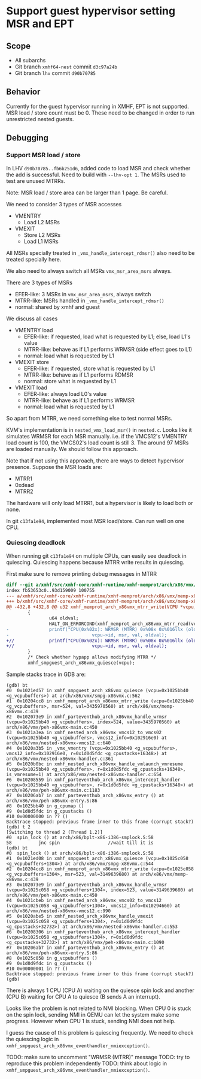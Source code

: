 # Support guest hypervisor setting MSR and EPT

## Scope
* All subarchs
* Git branch `xmhf64-nest` commit `d3c97a24b`
* Git branch `lhv` commit `d90b70785`

## Behavior
Currently for the guest hypervisor running in XMHF, EPT is not supported.
MSR load / store count must be 0. These need to be changed in order to run
unrestricted nested guests.

## Debugging

### Support MSR load / store

In LHV `d90b70785..fb6b251d6`, added code to load MSR and check whether the
add is successful. Need to build with `--lhv-opt 1`. The MSRs used to test are
unused MTRRs.

Note: MSR load / store area can be larger than 1 page. Be careful.

We need to consider 3 types of MSR accesses
* VMENTRY
	* Load L2 MSRs
* VMEXIT
	* Store L2 MSRs
	* Load L1 MSRs

All MSRs specially treated in `_vmx_handle_intercept_rdmsr()` also need to
be treated specially here.

We also need to always switch all MSRs `vmx_msr_area_msrs` always.

There are 3 types of MSRs
* EFER-like: 3 MSRs in `vmx_msr_area_msrs`, always switch
* MTRR-like: MSRs handled in `_vmx_handle_intercept_rdmsr()`
* normal: shared by xmhf and guest

We discuss all cases
* VMENTRY load
	* EFER-like: if requested, load what is requested by L1; else, load L1's value
	* MTRR-like: behave as if L1 performs WRMSR (side effect goes to L1)
	* normal: load what is requested by L1
* VMEXIT store
	* EFER-like: if requested, store what is requested by L1
	* MTRR-like: behave as if L1 performs RDMSR
	* normal: store what is requested by L1
* VMEXIT load
	* EFER-like: always load L0's value
	* MTRR-like: behave as if L1 performs WRMSR
	* normal: load what is requested by L1

So apart from MTRR, we need something else to test normal MSRs.

KVM's implementation is in `nested_vmx_load_msr()` in `nested.c`. Looks like
it simulates WRMSR for each MSR manually. i.e. if the VMCS12's VMENTRY load
count is 100, the VMCS02's load count is still 3. The around 97 MSRs are loaded
manually. We should follow this approach.

Note that if not using this approach, there are ways to detect hypervisor
presence. Suppose the MSR loads are:
* MTRR1
* 0xdead
* MTRR2

The hardware will only load MTRR1, but a hypervisor is likely to load both or
none.

In git `c13fa1e94`, implemented most MSR load/store. Can run well on one CPU.

### Quiescing deadlock

When running git `c13fa1e94` on multiple CPUs, can easily see deadlock in
quiescing. Quiescing happens because MTRR write results in quiescing.

First make sure to remove printing debug messages in MTRR
```diff
diff --git a/xmhf/src/xmhf-core/xmhf-runtime/xmhf-memprot/arch/x86/vmx/memp-x86vmx.c b/xmhf/src/xmhf-core/xmhf-runtime/xmhf-memprot/arch/x86/vmx/memp-x86vmx.c
index fb53653c0..93d159009 100755
--- a/xmhf/src/xmhf-core/xmhf-runtime/xmhf-memprot/arch/x86/vmx/memp-x86vmx.c
+++ b/xmhf/src/xmhf-core/xmhf-runtime/xmhf-memprot/arch/x86/vmx/memp-x86vmx.c
@@ -432,8 +432,8 @@ u32 xmhf_memprot_arch_x86vmx_mtrr_write(VCPU *vcpu, u32 msr, u64 val) {
        {
                u64 oldval;
                HALT_ON_ERRORCOND(xmhf_memprot_arch_x86vmx_mtrr_read(vcpu, msr, &oldval) == 0);
-               printf("CPU(0x%02x): WRMSR (MTRR) 0x%08x 0x%016llx (old = 0x%016llx)\n",
-                               vcpu->id, msr, val, oldval);
+//             printf("CPU(0x%02x): WRMSR (MTRR) 0x%08x 0x%016llx (old = 0x%016llx)\n",
+//                             vcpu->id, msr, val, oldval);
        }
        /* Check whether hypapp allows modifying MTRR */
        xmhf_smpguest_arch_x86vmx_quiesce(vcpu);
```

Sample stacks trace in GDB are:

```
(gdb) bt
#0  0x1021ed57 in xmhf_smpguest_arch_x86vmx_quiesce (vcpu=0x1025bb40 <g_vcpubuffers>) at arch/x86/vmx/smpg-x86vmx.c:562
#1  0x10204cc8 in xmhf_memprot_arch_x86vmx_mtrr_write (vcpu=0x1025bb40 <g_vcpubuffers>, msr=524, val=3435970560) at arch/x86/vmx/memp-x86vmx.c:439
#2  0x102073e9 in xmhf_parteventhub_arch_x86vmx_handle_wrmsr (vcpu=0x1025bb40 <g_vcpubuffers>, index=524, value=3435970560) at arch/x86/vmx/peh-x86vmx-main.c:450
#3  0x1021a3ea in xmhf_nested_arch_x86vmx_vmcs12_to_vmcs02 (vcpu=0x1025bb40 <g_vcpubuffers>, vmcs12_info=0x102916e0) at arch/x86/vmx/nested-x86vmx-vmcs12.c:640
#4  0x1020a3b5 in _vmx_vmentry (vcpu=0x1025bb40 <g_vcpubuffers>, vmcs12_info=0x102916e0, r=0x1d0d5fdc <g_cpustacks+16348>) at arch/x86/vmx/nested-x86vmx-handler.c:361
#5  0x1020b0bc in xmhf_nested_arch_x86vmx_handle_vmlaunch_vmresume (vcpu=0x1025bb40 <g_vcpubuffers>, r=0x1d0d5fdc <g_cpustacks+16348>, is_vmresume=1) at arch/x86/vmx/nested-x86vmx-handler.c:654
#6  0x10208559 in xmhf_parteventhub_arch_x86vmx_intercept_handler (vcpu=0x1025bb40 <g_vcpubuffers>, r=0x1d0d5fdc <g_cpustacks+16348>) at arch/x86/vmx/peh-x86vmx-main.c:1183
#7  0x10206ab7 in xmhf_parteventhub_arch_x86vmx_entry () at arch/x86/vmx/peh-x86vmx-entry.S:86
#8  0x1025bb40 in g_cpumap ()
#9  0x1d0d5fdc in g_cpustacks ()
#10 0x00000000 in ?? ()
Backtrace stopped: previous frame inner to this frame (corrupt stack?)
(gdb) t 2
[Switching to thread 2 (Thread 1.2)]
#0  spin_lock () at arch/x86/bplt-x86-i386-smplock.S:58
58	      	jnc	spin			      //wait till it is
(gdb) bt
#0  spin_lock () at arch/x86/bplt-x86-i386-smplock.S:58
#1  0x1021ed08 in xmhf_smpguest_arch_x86vmx_quiesce (vcpu=0x1025c058 <g_vcpubuffers+1304>) at arch/x86/vmx/smpg-x86vmx.c:544
#2  0x10204cc8 in xmhf_memprot_arch_x86vmx_mtrr_write (vcpu=0x1025c058 <g_vcpubuffers+1304>, msr=523, val=3149639680) at arch/x86/vmx/memp-x86vmx.c:439
#3  0x102073e9 in xmhf_parteventhub_arch_x86vmx_handle_wrmsr (vcpu=0x1025c058 <g_vcpubuffers+1304>, index=523, value=3149639680) at arch/x86/vmx/peh-x86vmx-main.c:450
#4  0x1021cbeb in xmhf_nested_arch_x86vmx_vmcs02_to_vmcs12 (vcpu=0x1025c058 <g_vcpubuffers+1304>, vmcs12_info=0x10294660) at arch/x86/vmx/nested-x86vmx-vmcs12.c:990
#5  0x1020abe5 in xmhf_nested_arch_x86vmx_handle_vmexit (vcpu=0x1025c058 <g_vcpubuffers+1304>, r=0x1d0d9fdc <g_cpustacks+32732>) at arch/x86/vmx/nested-x86vmx-handler.c:553
#6  0x10208306 in xmhf_parteventhub_arch_x86vmx_intercept_handler (vcpu=0x1025c058 <g_vcpubuffers+1304>, r=0x1d0d9fdc <g_cpustacks+32732>) at arch/x86/vmx/peh-x86vmx-main.c:1090
#7  0x10206ab7 in xmhf_parteventhub_arch_x86vmx_entry () at arch/x86/vmx/peh-x86vmx-entry.S:86
#8  0x1025c058 in g_vcpubuffers ()
#9  0x1d0d9fdc in g_cpustacks ()
#10 0x00000001 in ?? ()
Backtrace stopped: previous frame inner to this frame (corrupt stack?)
(gdb) 
```

There is always 1 CPU (CPU A) waiting on the quiesce spin lock and another
(CPU B) waiting for CPU A to quiesce (B sends A an interrupt).

Looks like the problem is not related to NMI blocking. When CPU 0 is stuck on
the spin lock, sending NMI in QEMU can let the system make some progress.
However when CPU 1 is stuck, sending NMI does not help.

I guess the cause of this problem is quiescing frequently. We need to check
the quiescing logic in `xmhf_smpguest_arch_x86vmx_eventhandler_nmiexception()`.

TODO: make sure to uncomment "WRMSR (MTRR)" message
TODO: try to reproduce this problem independently
TODO: think about logic in `xmhf_smpguest_arch_x86vmx_eventhandler_nmiexception()`.

